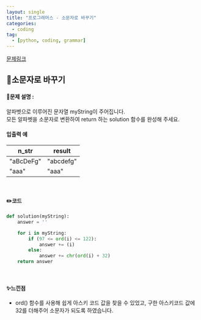 ```yaml
---
layout: single
title: "프로그래머스 - 소문자로 바꾸기"
categories: 
  - coding
tag:
  - [python, coding, grammar]
--- 
```

[문제링크](https://school.programmers.co.kr/learn/courses/30/lessons/181876)  

## 📌소문자로 바꾸기
#### 📖문제 설명 : 
알파벳으로 이루어진 문자열 myString이 주어집니다.  
모든 알파벳을 소문자로 변환하여 return 하는 solution 함수를 완성해 주세요.


#### 입출력 예  

|n_str|result|
|---|---|
|"aBcDeFg"|"abcdefg"|
|"aaa"|"aaa"|  


<br>

#### ✏️코드
```python
def solution(myString):
    answer = ''

    for i in myString:
        if (97 <= ord(i) <= 122):
            answer += (i)
        else:
            answer += chr(ord(i) + 32)
    return answer
```

<br>

#### ✨느낀점 
- ord() 함수를 사용해 쉽게 아스키 코드 값을 찾을 수 있었고, 구한 아스키코드 값에 32를 더해주어
  소문자가 되도록 하였습니다. 
  
